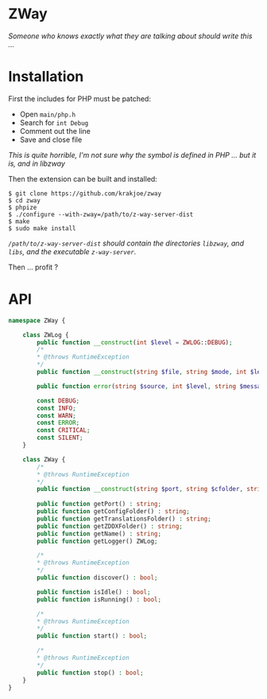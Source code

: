 ZWay
====
*Someone who knows exactly what they are talking about should write this ...*

Installation
===========

First the includes for PHP must be patched:

  - Open ```main/php.h```
  - Search for ```int Debug```
  - Comment out the line
  - Save and close file

*This is quite horrible, I'm not sure why the symbol is defined in PHP ... but it is, and in libzway*

Then the extension can be built and installed:

    $ git clone https://github.com/krakjoe/zway
    $ cd zway
    $ phpize
    $ ./configure --with-zway=/path/to/z-way-server-dist
    $ make
    $ sudo make install

*```/path/to/z-way-server-dist``` should contain the directories ```libzway```, and ```libs```, and the executable ```z-way-server```.*

Then ... profit ?

API
===

```php
namespace ZWay {

	class ZWLog {
		public function __construct(int $level = ZWLOG::DEBUG);
		/*
		* @throws RuntimeException
		*/
		public function __construct(string $file, string $mode, int $level = ZWLOG::DEBUG);

		public function error(string $source, int $level, string $message, int $errno = 0);

		const DEBUG;
		const INFO;
		const WARN;
		const ERROR;
		const CRITICAL;
		const SILENT;
	}

	class ZWay {
		/*
		* @throws RuntimeException
		*/
		public function __construct(string $port, string $cfolder, string $tfolder, string $zfolder, string $name, ZWLog $logger);
		
		public function getPort() : string;
		public function getConfigFolder() : string;
		public function getTranslationsFolder() : string;
		public function getZDDXFolder() : string;
		public function getName() : string;
		public function getLogger() ZWLog;

		/*
		* @throws RuntimeException
		*/
		public function discover() : bool;

		public function isIdle() : bool;
		public function isRunning() : bool;

		/*
		* @throws RuntimeException
		*/
		public function start() : bool;

		/*
		* @throws RuntimeException
		*/
		public function stop() : bool;
	}
}
```

